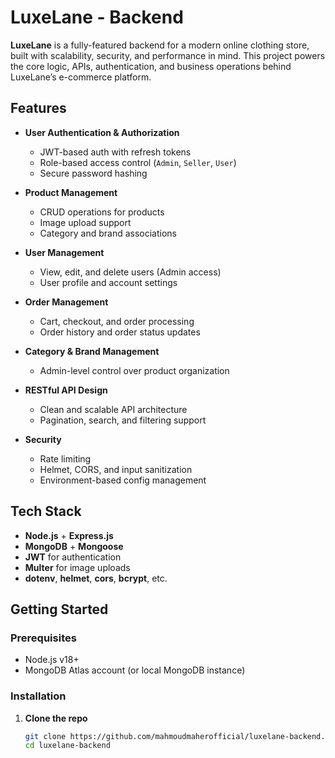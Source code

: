 # LuxeLane - Backend

**LuxeLane** is a fully-featured backend for a modern online clothing store, built with scalability, security, and performance in mind. This project powers the core logic, APIs, authentication, and business operations behind LuxeLane’s e-commerce platform.

## Features

- **User Authentication & Authorization**
  - JWT-based auth with refresh tokens
  - Role-based access control (`Admin`, `Seller`, `User`)
  - Secure password hashing

- **Product Management**
  - CRUD operations for products
  - Image upload support
  - Category and brand associations

- **User Management**
  - View, edit, and delete users (Admin access)
  - User profile and account settings

- **Order Management**
  - Cart, checkout, and order processing
  - Order history and order status updates

- **Category & Brand Management**
  - Admin-level control over product organization

- **RESTful API Design**
  - Clean and scalable API architecture
  - Pagination, search, and filtering support

- **Security**
  - Rate limiting
  - Helmet, CORS, and input sanitization
  - Environment-based config management

## Tech Stack

- **Node.js** + **Express.js**
- **MongoDB** + **Mongoose**
- **JWT** for authentication
- **Multer** for image uploads
- **dotenv**, **helmet**, **cors**, **bcrypt**, etc.

## Getting Started

### Prerequisites

- Node.js v18+
- MongoDB Atlas account (or local MongoDB instance)

### Installation

1. **Clone the repo**
   ```bash
   git clone https://github.com/mahmoudmaherofficial/luxelane-backend.git
   cd luxelane-backend
   
